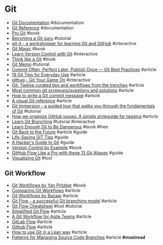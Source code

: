 # Git

- [Git Documentation](http://git-scm.com/doc) #documentation
- [Git Reference](http://gitref.org) #documentation
- [Pro Git](http://git-scm.com/book/en/v2) #book
- [Becoming a Git guru](https://www.atlassian.com/git/tutorials) #tutorial
- [git-it - a workshopper for learning Git and GitHub](https://github.com/jlord/git-it) #interactive
- [Git Magic](http://www-cs-students.stanford.edu/~blynn/gitmagic) #book
- [Learn Version Control with Git](http://www.git-tower.com/learn/git/ebook/command-line/introduction) #interactive
- [Think like a Git](http://think-like-a-git.net) #book
- [Git Memo](http://git-memo.mzlinux.org/en/latest/index.html) #tutorial
- [Commit Often, Perfect Later, Publish Once — Git Best Practices](http://sethrobertson.github.io/GitBestPractices) #article
- [19 Git Tips for Everyday Use](http://www.alexkras.com/19-git-tips-for-everyday-use) #article
- [githug - Git Your Game On](https://github.com/Gazler/githug) #interactive
- [Git: Twelve curated tips and workflows from the trenches](http://durdn.com/blog/2012/12/05/git-12-curated-git-tips-and-workflows) #article
- [Most common git screwups/questions and solutions](http://41j.com/blog/2015/02/common-git-screwupsquestions-solutions) #article 
- [How to write a Git commit message](http://chris.beams.io/posts/git-commit) #article
- [A visual Git reference](http://marklodato.github.io/visual-git-guide/index-en.html) #article 
- [Git Immersion - a guided tour that walks you through the fundamentals of Git](http://gitimmersion.com/index.html) #tutorial
- [How we organize GitHub issues: A simple styleguide for tagging](https://robinpowered.com/blog/best-practice-system-for-organizing-and-tagging-github-issues) #article
- [Learn Git Branching](http://pcottle.github.io/learnGitBranching) #tutorial #interactive
- [Learn Enough Git to Be Dangerous](http://www.learnenough.com/git-tutorial) #book #free
- [Git Back to the Future](https://philna.sh/blog/2017/01/04/git-back-to-the-future) #article #guide
- [Life-Saving GIT Tips](https://www.cuttlesoft.com/life-saving-git-tips) #guide
- [A Hacker's Guide to Git](https://wildlyinaccurate.com/a-hackers-guide-to-git/) #guide
- [Version Control by Example](http://ericsink.com/vcbe/html/bk01-toc.html) #book
- [GitHub Flow Like a Pro with these 13 Git Aliases](http://haacked.com/archive/2014/07/28/github-flow-aliases) #guide 
- [Visualizing Git](https://git-school.github.io/visualizing-git) #tool

## Git Workflow
    
- [Git Workflows by Yan Pritzker](http://documentup.com/skwp/git-workflows-book) #book
- [Comparing Git Workflows](https://www.atlassian.com/git/tutorials/comparing-workflows) #article
- [Git Workflows by Bazaar](http://wiki.bazaar.canonical.com/Workflows) #article
- [Git Flow - a successful Git branching model](http://nvie.com/posts/a-successful-git-branching-model) #article
- [Git Flow Cheatsheet](http://danielkummer.github.io/git-flow-cheatsheet) #tool #tutorial
- [Simplified Git Flow](http://drewfradette.ca/a-simpler-successful-git-branching-model) #article
- [A Git Workflow for Agile Teams](http://reinh.com/blog/2009/03/02/a-git-workflow-for-agile-teams.html) #article
- [GitLab Flow](https://about.gitlab.com/2014/09/29/gitlab-flow) #article
- [Github Flow](http://scottchacon.com/2011/08/31/github-flow.html) #article
- [How to use Git in a Lean way](http://boynux.com/how-to-use-git-lean-way) #article
- [Patterns for Managing Source Code Branches](https://martinfowler.com/articles/branching-patterns.html) #article **#mustread**
